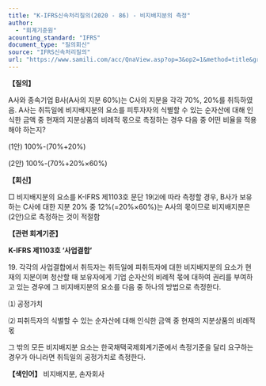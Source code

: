```yaml
---
title: "K-IFRS신속처리질의(2020 - 86) - 비지배지분의 측정"
author:
  - "회계기준원"
acounting_standard: "IFRS"
document_type: "질의회신"
source: "IFRS신속처리질의"
url: "https://www.samili.com/acc/QnaView.asp?op=3&op2=1&method=title&group=2124-15;1&orgcode=3&searchword=&page=26&code=K%2DIFRS%EC%8B%A0%EC%86%8D%EC%B2%98%EB%A6%AC%EC%A7%88%EC%9D%98%2D86%3A202011"
---
```

**【질의】**

  

A사와 종속기업 B사(A사의 지분 60%)는 C사의 지분을 각각 70%, 20%를 취득하였음. A사는 취득일에 비지배지분의 요소를 피투자자의 식별할 수 있는 순자산에 대해 인식한 금액 중 현재의 지분상품의 비례적 몫으로 측정하는 경우 다음 중 어떤 비율을 적용해야 하는지?

  

(1안) 100%-(70%+20%)

(2안) 100%-(70%+20%×60%)

  
  

**【회신】**

  

□ 비지배지분의 요소를 K-IFRS 제1103호 문단 19⑵에 따라 측정할 경우, B사가 보유하는 C사에 대한 지분 20% 중 12%(=20%×60%)는 A사의 몫이므로 비지배지분은 (2안)으로 측정하는 것이 적절함

  
  

**【관련 회계기준】**

  

**K-IFRS 제1103호 ‘사업결합’**

  

19\. 각각의 사업결합에서 취득자는 취득일에 피취득자에 대한 비지배지분의 요소가 현재의 지분이며 청산할 때 보유자에게 기업 순자산의 비례적 몫에 대하여 권리를 부여하고 있는 경우에 그 비지배지분의 요소를 다음 중 하나의 방법으로 측정한다.

⑴ 공정가치

⑵ 피취득자의 식별할 수 있는 순자산에 대해 인식한 금액 중 현재의 지분상품의 비례적 몫

그 밖의 모든 비지배지분 요소는 한국채택국제회계기준에서 측정기준을 달리 요구하는 경우가 아니라면 취득일의 공정가치로 측정한다.

  
  

**【색인어】** 비지배지분, 손자회사
